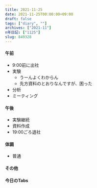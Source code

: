 ```yaml
---
title: 2021-11-25
date: 2021-11-25T00:00:00+09:00
draft: false
tags: ["diary", ""]
archives: ["2021-11"]
n年日記: ["1125"]
slug: 849328
---
```

#### 午前
- 9:00前に出社
- 実験
  - うーんよくわからん
  - 先方資料のとおりなんですが、困った
- 分析
- ミーティング
#### 午後
- 実験継続
- 資料作成
- 19:00ごろ退社
#### 体調
- 普通
#### その他
#### 今日のTabs